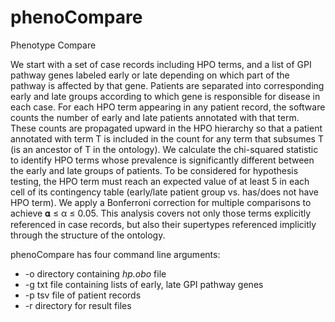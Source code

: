# phenoCompare
Phenotype Compare

We start with a set of case records including HPO terms, and a list of GPI pathway genes labeled
early or late depending on which part of the pathway is affected by that gene. Patients are separated
into corresponding early and late groups according to which gene is responsible for disease in each
case. For each HPO term appearing in any patient record, the software counts the number of early and
late patients annotated with that term. These counts are propagated upward in the HPO hierarchy so that
a patient annotated with term T is included in the count for any term that subsumes T (is an ancestor
of T in the ontology). We calculate the chi-squared statistic to identify HPO terms whose prevalence is
significantly different between the early and late groups of patients. To be considered for hypothesis
testing, the HPO term must reach an expected value of at least 5 in each cell of its contingency table
(early/late patient group vs. has/does not have HPO term). We apply a Bonferroni correction for multiple
comparisons to achieve 𝛂 ≤ &alpha; &le; 0.05. This analysis covers not only those terms explicitly referenced in
case records, but also their supertypes referenced implicitly through the structure of the ontology.

phenoCompare has four command line arguments:
* -o    directory containing _hp.obo_ file
* -g    txt file containing lists of early, late GPI pathway genes
* -p    tsv file of patient records
* -r    directory for result files

